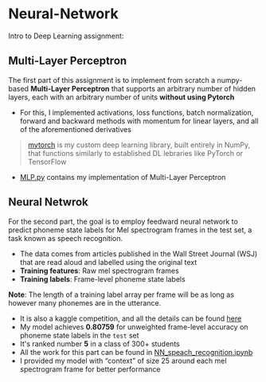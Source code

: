 # Neural-Network


Intro to Deep Learning assignment:

## Multi-Layer Perceptron

The first part of this assignment is to implement from scratch a numpy-based **Multi-Layer Perceptron** that supports an arbitrary number of hidden layers, each with an arbitrary number of units **without using Pytorch**

* For this, I implemented activations, loss functions, batch normalization, forward and backward methods with momentum for linear layers, and all of the aforementioned derivatives

>  [mytorch](https://github.com/yijing-sie/Neural-Network/tree/main/mytorch) is my custom deep learning library, built entirely in NumPy, that functions similarly to established DL lebraries like PyTorch or TensorFlow
*  [MLP.py](MLP.py) contains my implementation of Multi-Layer Perceptron

## Neural Netwrok

For the second part, the goal is to employ feedward neural network to predict phoneme state labels for Mel spectrogram frames in the test set, a task known as speech recognition.

* The data comes from articles published in the Wall Street Journal (WSJ) that are read aloud and labelled using the original text
* **Training features**: Raw mel spectrogram frames
* **Training labels**: Frame-level phoneme state labels

**Note**: The length of a training label array per frame will be as long as however many phonemes are in the utterance.
* It is also a kaggle competition, and all the details can be found [here](https://www.kaggle.com/competitions/11785-homework-3-part-2-slack-seq-to-seq)
* My model achieves **0.80759** for unweighted frame-level accuracy on phoneme state labels in the `test` set
* It's ranked number **5** in a class of 300+ students
* All the work for this part can be found in [NN_speach_recognition.ipynb](NN_speach_recognition.ipynb)
* I provided my model with “context” of size 25 around each mel spectrogram frame for better performance





